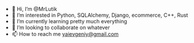 - 👋 Hi, I’m @MrLutik
- 👀 I’m interested in Python, SQLAlchemy, Django, ecommerce, C++, Rust
- 🌱 I’m currently learning pretty much everything
- 💞️ I’m looking to collaborate on whatever
- 📫 How to reach me yaievgeniy@gmail.com

<!---
MrLutik/MrLutik is a ✨ special ✨ repository because its `README.md` (this file) appears on your GitHub profile.
You can click the Preview link to take a look at your changes.
--->
